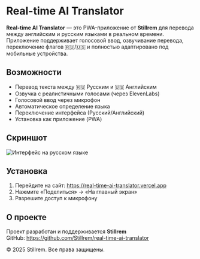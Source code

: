 
# Real-time AI Translator

**Real-time AI Translator** — это PWA-приложение от **Stillrem** для перевода между английским и русским языками в реальном времени. Приложение поддерживает голосовой ввод, озвучивание перевода, переключение флагов 🇷🇺/🇺🇸 и полностью адаптировано под мобильные устройства.

## Возможности

- Перевод текста между 🇷🇺 Русским и 🇺🇸 Английским
- Озвучка с реалистичными голосами (через ElevenLabs)
- Голосовой ввод через микрофон
- Автоматическое определение языка
- Переключение интерфейса (Русский/Английский)
- Установка как приложение (PWA)

## Скриншот

![Интерфейс на русском языке](docs/interface_russian_example.jpg)

## Установка

1. Перейдите на сайт: https://real-time-ai-translator.vercel.app
2. Нажмите «Поделиться» → «На главный экран»
3. Разрешите доступ к микрофону

## О проекте

Проект разработан и поддерживается **Stillrem**  
GitHub: https://github.com/Stillrem/real-time-ai-translator

© 2025 Stillrem. Все права защищены.
